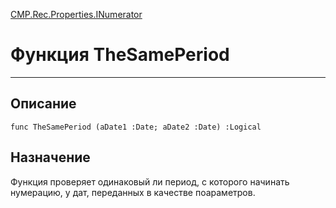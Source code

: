 ﻿---
Link: CMP.Rec.Properties.INumerator.@TheSamePeriod
---

<!---  Навигация
[Имя проекта](#) :
-->
[CMP.Rec.Properties.INumerator](Default)

# Функция TheSamePeriod
---

## Описание

    func TheSamePeriod (aDate1 :Date; aDate2 :Date) :Logical

<!--
## Аргументы{#Args}

### Аргумент1

Описание аргумента 1
-->

## Назначение

Функция проверяет одинаковый ли период, с которого начинать нумерацию, у дат, переданных в качестве поараметров.

<!--
## Пример

    TheSamePeriod...
-->

